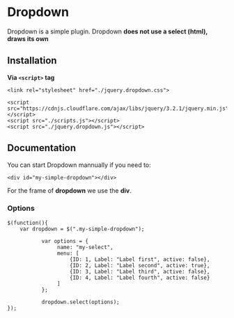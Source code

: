 # Dropdown

Dropdown is a simple plugin. Dropdown **does not use a select (html), draws its own**

## Installation

**Via `<script>` tag**
```
<link rel="stylesheet" href="./jquery.dropdown.css">

<script src="https://cdnjs.cloudflare.com/ajax/libs/jquery/3.2.1/jquery.min.js"></script>
<script src="./scripts.js"></script>
<script src="./jquery.dropdown.js"></script>
```

## Documentation

You can start Dropdown mannually if you need to:
```
<div id="my-simple-dropdown"></div>
```
For the frame of **dropdown** we use the **div**.

### Options
```
$(function(){
	var dropdown = $(".my-simple-dropdown");

           var options = {
                name: "my-select",
                menu: [
                	{ID: 1, Label: "Label first", active: false},
                	{ID: 2, Label: "Label second", active: true},
                	{ID: 3, Label: "Label third", active: false},
                	{ID: 4, Label: "Label fourth", active: false}
                ]
           };

           dropdown.select(options);
});
```